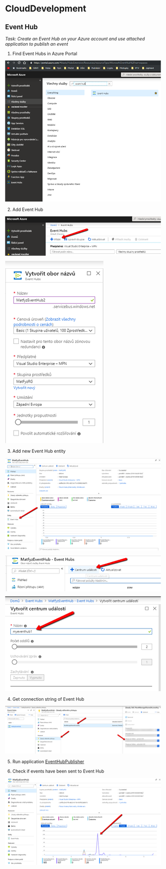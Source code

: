 # CloudDevelopment
## Event Hub

*Task: Create an Event Hub on your Azure account and use attached application to publish an event*

1. Find Event Hubs in Azure Portal

![](https://raw.githubusercontent.com/vaclavek/CloudDevelopment/master/Images/eh_1_portal.png)

2. Add Event Hub

![](https://raw.githubusercontent.com/vaclavek/CloudDevelopment/master/Images/eh_2_add.png)

![](https://raw.githubusercontent.com/vaclavek/CloudDevelopment/master/Images/eh_3_add.png)

3. Add new Event Hub entity

![](https://raw.githubusercontent.com/vaclavek/CloudDevelopment/master/Images/eh_4_new.png)

![](https://raw.githubusercontent.com/vaclavek/CloudDevelopment/master/Images/eh_5_new.png)

![](https://raw.githubusercontent.com/vaclavek/CloudDevelopment/master/Images/eh_6_neweh.png)

4. Get connection string of Event Hub

![](https://raw.githubusercontent.com/vaclavek/CloudDevelopment/master/Images/eh_7_connectionstring.png)

5. Run application [EventHubPublisher](EventHubPublisher.sln)

6. Check if events have been sent to Event Hub

![](https://raw.githubusercontent.com/vaclavek/CloudDevelopment/master/Images/eh_8_events.png)
